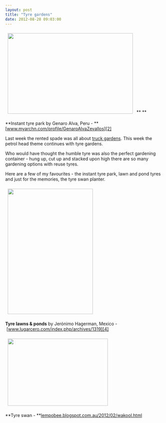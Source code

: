 ```yaml
---
layout: post
title: "Tyre gardens"
date: 2012-08-28 09:03:00
---
```


[<img src="http://3.bp.blogspot.com/-StBrP15-QBc/UDtIXk05NgI/AAAAAAAAASA/yiTKyOlfYhA/s400/Public-Gardens-Lima-1.jpg" style="border-width: 0px; border-style: solid; width: 400px; height: 257px; margin: 8px;" />][1] ** **

 [1]: http://3.bp.blogspot.com/-StBrP15-QBc/UDtIXk05NgI/AAAAAAAAASA/yiTKyOlfYhA/s1600/Public-Gardens-Lima-1.jpg

**Instant tyre park by Genaro Alva, Peru - **[www.myarchn.com/profile/GenaroAlvaZevallos][2]

 [2]: http://www.myarchn.com/profile/GenaroAlvaZevallos

Last week the rented spade was all about <a href="http://www.therentedspade.com/2012/08/truck-farm.html" target="_blank">truck gardens</a>. This week the petrol head theme continues with tyre gardens.

Who would have thought the humble tyre was also the perfect gardening container - hung up, cut up and stacked upon high there are so many gardening options with reuse tyres.

Here are a few of my favourites - the instant tyre park, lawn and pond tyres and just for the memories, the tyre swan planter.

[<img src="http://4.bp.blogspot.com/-_gvpwHEen6U/UDtV91wwQ4I/AAAAAAAAAS4/yJVyskO-ahs/s400/hagerman-6.jpg" style="border-width: 0px; border-style: solid; width: 272px; height: 400px; margin: 8px;" />][3]

 [3]: http://4.bp.blogspot.com/-_gvpwHEen6U/UDtV91wwQ4I/AAAAAAAAAS4/yJVyskO-ahs/s1600/hagerman-6.jpg

**Tyre lawns & ponds** by Jerónimo Hagerman, Mexico - [www.lugarcero.com/index.php/archives/1319][4]

 [4]: http://www.lugarcero.com/index.php/archives/1319

[<img src="http://3.bp.blogspot.com/-VhB6N0Nr4h4/UDtbls9ImtI/AAAAAAAAATQ/6r94arLO__w/s320/_MG_6276.JPG" style="border-width: 0px; border-style: solid; width: 320px; height: 214px; margin: 8px;" />][5]

 [5]: http://3.bp.blogspot.com/-VhB6N0Nr4h4/UDtbls9ImtI/AAAAAAAAATQ/6r94arLO__w/s1600/_MG_6276.JPG

**Tyre swan - **[lempobee.blogspot.com.au/2012/02/wakool.html][6]

 [6]: http://lempobee.blogspot.com.au/2012/02/wakool.html